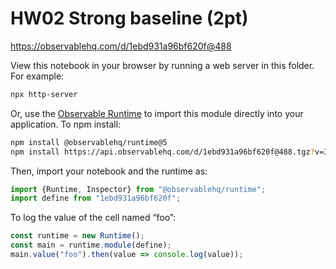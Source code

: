 # HW02 Strong baseline (2pt)

https://observablehq.com/d/1ebd931a96bf620f@488

View this notebook in your browser by running a web server in this folder. For
example:

~~~sh
npx http-server
~~~

Or, use the [Observable Runtime](https://github.com/observablehq/runtime) to
import this module directly into your application. To npm install:

~~~sh
npm install @observablehq/runtime@5
npm install https://api.observablehq.com/d/1ebd931a96bf620f@488.tgz?v=3
~~~

Then, import your notebook and the runtime as:

~~~js
import {Runtime, Inspector} from "@observablehq/runtime";
import define from "1ebd931a96bf620f";
~~~

To log the value of the cell named “foo”:

~~~js
const runtime = new Runtime();
const main = runtime.module(define);
main.value("foo").then(value => console.log(value));
~~~
